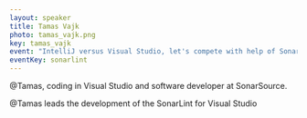```yaml
---
layout: speaker
title: Tamas Vajk
photo: tamas_vajk.png
key: tamas_vajk
event: "IntelliJ versus Visual Studio, let's compete with help of SonarLint"
eventKey: sonarlint
---
```


@Tamas, coding in Visual Studio and software developer at SonarSource. 

@Tamas leads the development of the SonarLint for Visual Studio 

<br>